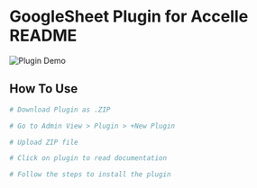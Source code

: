 # GoogleSheet Plugin for Accelle README


![Plugin Demo](https://i.imgur.com/4FKvW3r.png)

## How To Use

```bash
# Download Plugin as .ZIP

# Go to Admin View > Plugin > +New Plugin

# Upload ZIP file

# Click on plugin to read documentation

# Follow the steps to install the plugin

```
